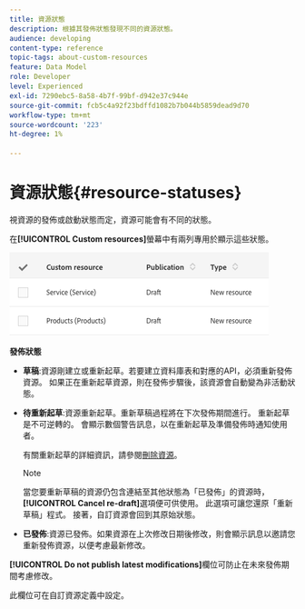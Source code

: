 ```yaml
---
title: 資源狀態
description: 根據其發佈狀態發現不同的資源狀態。
audience: developing
content-type: reference
topic-tags: about-custom-resources
feature: Data Model
role: Developer
level: Experienced
exl-id: 7290ebc5-8a58-4b7f-99bf-d942e37c944e
source-git-commit: fcb5c4a92f23bdffd1082b7b044b5859dead9d70
workflow-type: tm+mt
source-wordcount: '223'
ht-degree: 1%

---
```


# 資源狀態{#resource-statuses}

視資源的發佈或啟動狀態而定，資源可能會有不同的狀態。

在&#x200B;**[!UICONTROL Custom resources]**&#x200B;螢幕中有兩列專用於顯示這些狀態。

![](assets/schema_colonne_1.png)

**發佈狀態**

* **草稿**:資源剛建立或重新起草。若要建立資料庫表和對應的API，必須重新發佈資源。 如果正在重新起草資源，則在發佈步驟後，該資源會自動變為非活動狀態。
* **待重新起草**:資源重新起草。重新草稿過程將在下次發佈期間進行。 重新起草是不可逆轉的。 會顯示數個警告訊息，以在重新起草及準備發佈時通知使用者。

   有關重新起草的詳細資訊，請參閱[刪除資源](../../developing/using/deleting-a-resource.md)。

   >[!NOTE]
   >
   >當您要重新草稿的資源仍包含連結至其他狀態為「已發佈」的資源時，**[!UICONTROL Cancel re-draft]**&#x200B;選項便可供使用。 此選項可讓您還原「重新草稿」程式。 接著，自訂資源會回到其原始狀態。

* **已發佈**:資源已發佈。如果資源在上次修改日期後修改，則會顯示訊息以邀請您重新發佈資源，以便考慮最新修改。

**[!UICONTROL Do not publish latest modifications]**&#x200B;欄位可防止在未來發佈期間考慮修改。

此欄位可在自訂資源定義中設定。
